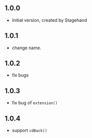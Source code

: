 ## 1.0.0

- Initial version, created by Stagehand

## 1.0.1

- change name.

## 1.0.2

- fix bugs

## 1.0.3

- fix bug of `extension()`

## 1.0.4

- support `cdBack()`